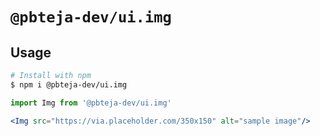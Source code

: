# `@pbteja-dev/ui.img`

## Usage

```bash
# Install with npm 
$ npm i @pbteja-dev/ui.img
```

```jsx
import Img from '@pbteja-dev/ui.img'

<Img src="https://via.placeholder.com/350x150" alt="sample image"/>
```
